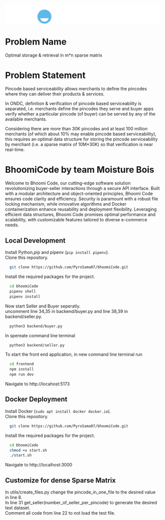 ![Logo](frontend/src/assets/BhoomiCode_White.png)

# Problem Name
 Optimal storage & retrieval in m*n sparse matrix 

# Problem Statement
Pincode based serviceability allows merchants to define the pincodes where they can deliver their products & services.

In ONDC, definition & verification of pincode based serviceability is separated, i.e. merchants define the pincodes they serve and buyer apps verify whether a particular pincode (of buyer) can be served by any of the available merchants.

Considering there are more than 30K pincodes and at least 100 million merchants (of which about 10% may enable pincode based serviceability), this requires an optimal data structure for storing the pincode serviceability by merchant (i.e. a sparse matrix of 10M*30K) so that verification is near real-time.

# BhoomiCode by team Moisture Bois
Welcome to Bhoomi Code, our cutting-edge software solution revolutionizing buyer-seller interactions through a secure API interface. Built with a modular architecture and object-oriented principles, Bhoomi Code ensures code clarity and efficiency. Security is paramount with a robust file locking mechanism, while innovative algorithms and Docker containerization enhance reusability and deployment flexibility. Leveraging efficient data structures, Bhoomi Code promises optimal performance and scalability, with customizable features tailored to diverse e-commerce needs.

## Local Development

Install Python,pip and pipenv (`pip install pipenv`).  
Clone this repository.

```bash
  git clone https://github.com/PyroSama07/bhoomiCode.git
```

Install the required packages for the project.

```bash
  cd bhoomiCode
  pipenv shell
  pipenv install
```

Now start Seller and Buyer seperatly.  
uncomment line 34,35 in backend/buyer.py and line 38,39 in backend/seller.py.


```bash
  python3 backend/buyer.py
```

In spereate command line terminal
```bash
  python3 backend/seller.py
```

To start the front end application, in new command line terminal run
```bash
  cd frontend
  npm install
  npm run dev
```
Navigate to http://locahost:5173

## Docker Deployment

Install Docker (`sudo apt install docker docker.io`).  
Clone this repository.

```bash
  git clone https://github.com/PyroSama07/bhoomiCode.git
```

Install the required packages for the project.

```bash
  cd bhoomiCode
  chmod +x start.sh
  ./start.sh
```
Navigate to http://localhost:3000

## Customize for dense Sparse Matrix
In utils/create_files.py change the pincode_in_one_file to the desired value in line 8.  
In line 31 get_seller(number_of_seller_per_pincode) to generate the desired test dataset.  
Comment all code from line 22 to not load the test file.  

